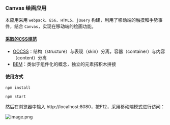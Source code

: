 ### Canvas 绘画应用

本应用采用 `webpack`、`ES6`、`HTML5`、`jQuery` 构建，利用了移动端的触摸和手势事件，结合 `Canvas`，实现在移动端的绘画功能。

#### [采取的CSS规范](http://clubmate.fi/oocss-acss-bem-smacss-what-are-they-what-should-i-use/)

- [OOCSS]()：结构（structure）与表现（skin）分离，容器（container）与内容（content）分离
- [BEM](https://en.bem.info/methodology/key-concepts/)：类似于组件化的概念，独立的元素搭积木拼接

	
#### 使用方式

```
npm install
```

```
npm start
```

然后在浏览器中输入 http://localhost:8080，按F12，采用移动端模式进行访问：

![image.png](https://upload-images.jianshu.io/upload_images/1632709-df4a3f2942467e54.png?imageMogr2/auto-orient/strip%7CimageView2/2/w/1240)